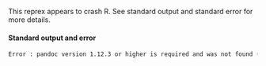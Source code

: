 This reprex appears to crash R.
See standard output and standard error for more details.

#### Standard output and error

``` sh
Error : pandoc version 1.12.3 or higher is required and was not found (see the help page ?rmarkdown::pandoc_available).
```

